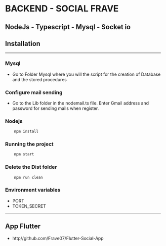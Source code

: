 # BACKEND - SOCIAL FRAVE

## NodeJs - Typescript - Mysql - Socket io

## Installation

---

### Mysql

- Go to Folder Mysql where you will the script for the creation of Database and the stored procedures

### Configure mail sending

- Go to the Lib folder in the nodemail.ts file. Enter Gmail address and password for sending mails when register.

### Nodejs

```sh
    npm install
```

### Running the project

```sh
    npm start
```

### Delete  the Dist folder

```sh
    npm run clean
```

### Environment variables

- PORT
- TOKEN_SECRET

---

## App Flutter

- http//github.com/Frave07/Flutter-Social-App
